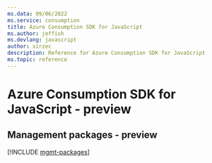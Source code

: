 ```yaml
---
ms.data: 09/06/2022
ms.service: consumption
title: Azure Consumption SDK for JavaScript
ms.author: jeffish
ms.devlang: javascript
author: xirzec
description: Reference for Azure Consumption SDK for JavaScript
ms.topic: reference
---
```

# Azure Consumption SDK for JavaScript - preview

## Management packages - preview
[!INCLUDE [mgmt-packages](consumption-mgmt-index.md)]